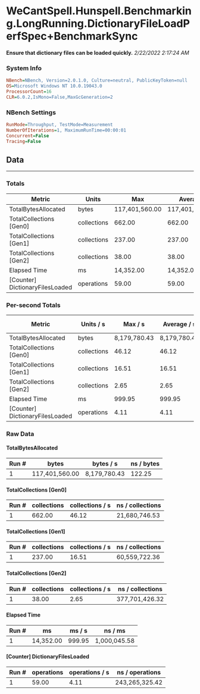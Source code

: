 ﻿# WeCantSpell.Hunspell.Benchmarking.LongRunning.DictionaryFileLoadPerfSpec+BenchmarkSync
__Ensure that dictionary files can be loaded quickly.__
_2/22/2022 2:17:24 AM_
### System Info
```ini
NBench=NBench, Version=2.0.1.0, Culture=neutral, PublicKeyToken=null
OS=Microsoft Windows NT 10.0.19043.0
ProcessorCount=16
CLR=6.0.2,IsMono=False,MaxGcGeneration=2
```

### NBench Settings
```ini
RunMode=Throughput, TestMode=Measurement
NumberOfIterations=1, MaximumRunTime=00:00:01
Concurrent=False
Tracing=False
```

## Data
-------------------

### Totals
|          Metric |           Units |             Max |         Average |             Min |          StdDev |
|---------------- |---------------- |---------------- |---------------- |---------------- |---------------- |
|TotalBytesAllocated |           bytes |  117,401,560.00 |  117,401,560.00 |  117,401,560.00 |            0.00 |
|TotalCollections [Gen0] |     collections |          662.00 |          662.00 |          662.00 |            0.00 |
|TotalCollections [Gen1] |     collections |          237.00 |          237.00 |          237.00 |            0.00 |
|TotalCollections [Gen2] |     collections |           38.00 |           38.00 |           38.00 |            0.00 |
|    Elapsed Time |              ms |       14,352.00 |       14,352.00 |       14,352.00 |            0.00 |
|[Counter] DictionaryFilesLoaded |      operations |           59.00 |           59.00 |           59.00 |            0.00 |

### Per-second Totals
|          Metric |       Units / s |         Max / s |     Average / s |         Min / s |      StdDev / s |
|---------------- |---------------- |---------------- |---------------- |---------------- |---------------- |
|TotalBytesAllocated |           bytes |    8,179,780.43 |    8,179,780.43 |    8,179,780.43 |            0.00 |
|TotalCollections [Gen0] |     collections |           46.12 |           46.12 |           46.12 |            0.00 |
|TotalCollections [Gen1] |     collections |           16.51 |           16.51 |           16.51 |            0.00 |
|TotalCollections [Gen2] |     collections |            2.65 |            2.65 |            2.65 |            0.00 |
|    Elapsed Time |              ms |          999.95 |          999.95 |          999.95 |            0.00 |
|[Counter] DictionaryFilesLoaded |      operations |            4.11 |            4.11 |            4.11 |            0.00 |

### Raw Data
#### TotalBytesAllocated
|           Run # |           bytes |       bytes / s |      ns / bytes |
|---------------- |---------------- |---------------- |---------------- |
|               1 |  117,401,560.00 |    8,179,780.43 |          122.25 |

#### TotalCollections [Gen0]
|           Run # |     collections | collections / s |ns / collections |
|---------------- |---------------- |---------------- |---------------- |
|               1 |          662.00 |           46.12 |   21,680,746.53 |

#### TotalCollections [Gen1]
|           Run # |     collections | collections / s |ns / collections |
|---------------- |---------------- |---------------- |---------------- |
|               1 |          237.00 |           16.51 |   60,559,722.36 |

#### TotalCollections [Gen2]
|           Run # |     collections | collections / s |ns / collections |
|---------------- |---------------- |---------------- |---------------- |
|               1 |           38.00 |            2.65 |  377,701,426.32 |

#### Elapsed Time
|           Run # |              ms |          ms / s |         ns / ms |
|---------------- |---------------- |---------------- |---------------- |
|               1 |       14,352.00 |          999.95 |    1,000,045.58 |

#### [Counter] DictionaryFilesLoaded
|           Run # |      operations |  operations / s | ns / operations |
|---------------- |---------------- |---------------- |---------------- |
|               1 |           59.00 |            4.11 |  243,265,325.42 |


